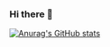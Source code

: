 ### Hi there 👋
[![Anurag's GitHub stats](https://github-readme-stats.vercel.app/api?username=wi2liamalpha&show_icons=true&theme=highcontrast&hide=contribs)](https://github.com/anuraghazra/github-readme-stats)
<!--
**wi2liamalpha/wi2liamalpha** is a ✨ _special_ ✨ repository because its `README.md` (this file) appears on your GitHub profile.

Here are some ideas to get you started:

- 🔭 I’m currently working on ...
- 🌱 I’m currently learning ...
- 👯 I’m looking to collaborate on ...
- 🤔 I’m looking for help with ...
- 💬 Ask me about ...
- 📫 How to reach me: ...
- 😄 Pronouns: ...
- ⚡ Fun fact: ...
-->
